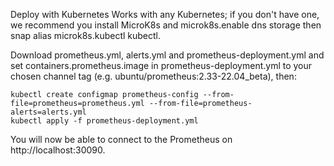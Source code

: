Deploy with Kubernetes
Works with any Kubernetes; if you don't have one, we recommend you install MicroK8s and microk8s.enable dns storage then snap alias microk8s.kubectl kubectl.

Download prometheus.yml, alerts.yml and prometheus-deployment.yml and set containers.prometheus.image in prometheus-deployment.yml to your chosen channel tag (e.g. ubuntu/prometheus:2.33-22.04_beta), then:

````
kubectl create configmap prometheus-config --from-file=prometheus=prometheus.yml --from-file=prometheus-alerts=alerts.yml
kubectl apply -f prometheus-deployment.yml
````

You will now be able to connect to the Prometheus on http://localhost:30090.